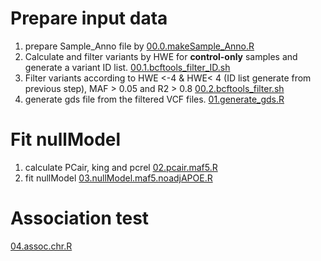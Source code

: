 
# Prepare input data
1. prepare Sample_Anno file by [00.0.makeSample_Anno.R](00.0.makeSample_Anno.R)
2. Calculate and filter variants by HWE for **control-only** samples and generate a variant ID list. [00.1.bcftools_filter_ID.sh](00.1.bcftools_filter_ID.sh)
3. Filter variants according to HWE <-4 & HWE< 4 (ID list generate from previous step),  MAF > 0.05 and R2 > 0.8 [00.2.bcftools_filter.sh](00.2.bcftools_filter.sh)
4. generate gds file from the filtered VCF files. [01.generate_gds.R](01.generate_gds.R)

# Fit nullModel
1. calculate PCair, king and pcrel [02.pcair.maf5.R](02.pcair.maf5.R)
2. fit nullModel [03.nullModel.maf5.noadjAPOE.R](03.nullModel.maf5.noadjAPOE.R)

# Association test
[04.assoc.chr.R](04.assoc.chr.R)
